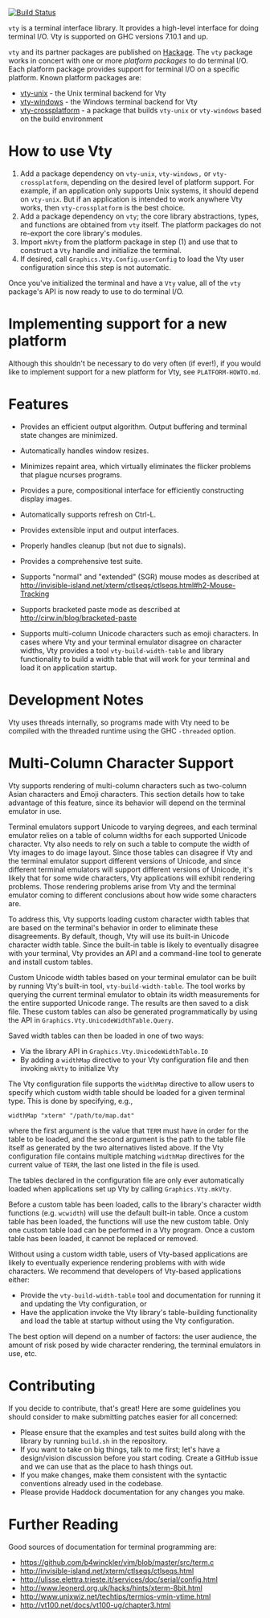 [![Build Status](https://travis-ci.org/jtdaugherty/vty.png)](https://travis-ci.org/jtdaugherty/vty)

`vty` is a terminal interface library. It provides a high-level
interface for doing terminal I/O. Vty is supported on GHC versions
7.10.1 and up.

`vty` and its partner packages are published on
[Hackage](https://hackage.haskell.org/). The `vty` package works in
concert with one or more *platform packages* to do terminal I/O. Each
platform package provides support for terminal I/O on a specific
platform. Known platform packages are:

* [vty-unix](https://github.com/jtdaugherty/vty-unix) - the Unix
  terminal backend for Vty
* [vty-windows](https://github.com/chhackett/vty-windows) - the Windows
  terminal backend for Vty
* [vty-crossplatform](https://github.com/jtdaugherty/vty-crossplatform) -
  a package that builds `vty-unix` or `vty-windows` based on the build
  environment

# How to use Vty

1. Add a package dependency on `vty-unix`, `vty-windows,` or
   `vty-crossplatform`, depending on the desired level of platform
   support. For example, if an application only supports Unix systems,
   it should depend on `vty-unix`. But if an application is intended to
   work anywhere Vty works, then `vty-crossplatform` is the best choice.
2. Add a package dependency on `vty`; the core library abstractions,
   types, and functions are obtained from `vty` itself. The platform
   packages do not re-export the core library's modules.
3. Import `mkVty` from the platform package in step (1) and use that to
   construct a `Vty` handle and initialize the terminal.
4. If desired, call `Graphics.Vty.Config.userConfig` to load the Vty
   user configuration since this step is not automatic.

Once you've initialized the terminal and have a `Vty` value, all of the
`vty` package's API is now ready to use to do terminal I/O.

# Implementing support for a new platform

Although this shouldn't be necessary to do very often (if ever!), if
you would like to implement support for a new platform for Vty, see
`PLATFORM-HOWTO.md`.

# Features

* Provides an efficient output algorithm. Output buffering and terminal
  state changes are minimized.

* Automatically handles window resizes.

* Minimizes repaint area, which virtually eliminates the flicker
  problems that plague ncurses programs.

* Provides a pure, compositional interface for efficiently constructing
  display images.

* Automatically supports refresh on Ctrl-L.

* Provides extensible input and output interfaces.

* Properly handles cleanup (but not due to signals).

* Provides a comprehensive test suite.

* Supports "normal" and "extended" (SGR) mouse modes as described at
  http://invisible-island.net/xterm/ctlseqs/ctlseqs.html#h2-Mouse-Tracking

* Supports bracketed paste mode as described at
  http://cirw.in/blog/bracketed-paste

* Supports multi-column Unicode characters such as emoji characters. In
  cases where Vty and your terminal emulator disagree on character
  widths, Vty provides a tool `vty-build-width-table` and library
  functionality to build a width table that will work for your terminal
  and load it on application startup.

# Development Notes

Vty uses threads internally, so programs made with Vty need to be
compiled with the threaded runtime using the GHC `-threaded` option.

# Multi-Column Character Support

Vty supports rendering of multi-column characters such as two-column
Asian characters and Emoji characters. This section details how to
take advantage of this feature, since its behavior will depend on the
terminal emulator in use.

Terminal emulators support Unicode to varying degrees, and each terminal
emulator relies on a table of column widths for each supported Unicode
character. Vty also needs to rely on such a table to compute the width
of Vty images to do image layout. Since those tables can disagree if
Vty and the terminal emulator support different versions of Unicode,
and since different terminal emulators will support different versions
of Unicode, it's likely that for some wide characters, Vty applications
will exhibit rendering problems. Those rendering problems arise from Vty
and the terminal emulator coming to different conclusions about how wide
some characters are.

To address this, Vty supports loading custom character width tables
that are based on the terminal's behavior in order to eliminate these
disagreements. By default, though, Vty will use its built-in Unicode
character width table. Since the built-in table is likely to eventually
disagree with your terminal, Vty provides an API and a command-line tool
to generate and install custom tables.

Custom Unicode width tables based on your terminal emulator can be
built by running Vty's built-in tool, `vty-build-width-table`. The tool
works by querying the current terminal emulator to obtain its width
measurements for the entire supported Unicode range. The
results are then saved to a disk file. These custom tables
can also be generated programmatically by using the API in
`Graphics.Vty.UnicodeWidthTable.Query`.

Saved width tables can then be loaded in one of two ways:

* Via the library API in `Graphics.Vty.UnicodeWidthTable.IO`
* By adding a `widthMap` directive to your Vty configuration file and
  then invoking `mkVty` to initialize Vty

The Vty configuration file supports the `widthMap` directive to allow
users to specify which custom width table should be loaded for a given
terminal type. This is done by specifying, e.g.,

```
widthMap "xterm" "/path/to/map.dat"
```

where the first argument is the value that `TERM` must have in order for
the table to be loaded, and the second argument is the path to the table
file itself as generated by the two alternatives listed above. If the
Vty configuration file contains multiple matching `widthMap` directives
for the current value of `TERM`, the last one listed in the file is
used.

The tables declared in the configuration file are only ever
automatically loaded when applications set up Vty by calling
`Graphics.Vty.mkVty`.

Before a custom table has been loaded, calls to the library's character
width functions (e.g. `wcwidth`) will use the default built-in table.
Once a custom table has been loaded, the functions will use the new
custom table. Only one custom table load can be performed in a Vty
program. Once a custom table has been loaded, it cannot be replaced or
removed.

Without using a custom width table, users of Vty-based applications
are likely to eventually experience rendering problems with with wide
characters. We recommend that developers of Vty-based applications either:

* Provide the `vty-build-width-table` tool and documentation for running
  it and updating the Vty configuration, or
* Have the application invoke the Vty library's table-building
  functionality and load the table at startup without using the Vty
  configuration.

The best option will depend on a number of factors: the user audience,
the amount of risk posed by wide character rendering, the terminal
emulators in use, etc.

# Contributing

If you decide to contribute, that's great! Here are some guidelines you
should consider to make submitting patches easier for all concerned:

 - Please ensure that the examples and test suites build along with the
   library by running `build.sh` in the repository.
 - If you want to take on big things, talk to me first; let's have a
   design/vision discussion before you start coding. Create a GitHub
   issue and we can use that as the place to hash things out.
 - If you make changes, make them consistent with the syntactic
   conventions already used in the codebase.
 - Please provide Haddock documentation for any changes you make.

# Further Reading

Good sources of documentation for terminal programming are:

* https://github.com/b4winckler/vim/blob/master/src/term.c
* http://invisible-island.net/xterm/ctlseqs/ctlseqs.html
* http://ulisse.elettra.trieste.it/services/doc/serial/config.html
* http://www.leonerd.org.uk/hacks/hints/xterm-8bit.html
* http://www.unixwiz.net/techtips/termios-vmin-vtime.html
* http://vt100.net/docs/vt100-ug/chapter3.html
